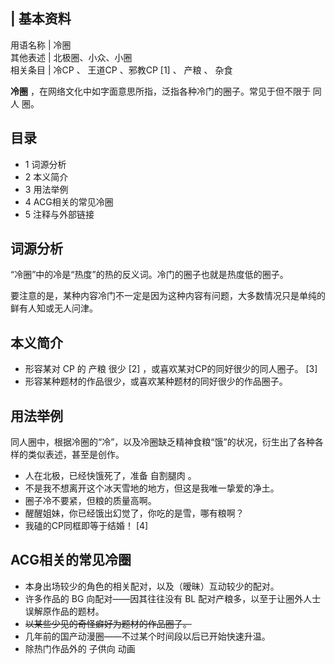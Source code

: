|  **基本资料**  
---  
用语名称  |  冷圈   
其他表述  |  北极圈、小众、小圈   
相关条目  |  冷CP  、  王道CP  、邪教CP  [1]  、  产粮  、  杂食   
  
**冷圈** ，在网络文化中如字面意思所指，泛指各种冷门的圈子。常见于但不限于  同人  圈。

##  目录

  * 1  词源分析 
  * 2  本义简介 
  * 3  用法举例 
  * 4  ACG相关的常见冷圈 
  * 5  注释与外部链接 

##  词源分析

“冷圈”中的冷是“热度”的热的反义词。冷门的圈子也就是热度低的圈子。

要注意的是，某种内容冷门不一定是因为这种内容有问题，大多数情况只是单纯的鲜有人知或无人问津。

##  本义简介

  * 形容某对  CP  的  产粮  很少  [2]  ，或喜欢某对CP的同好很少的同人圈子。  [3] 
  * 形容某种题材的作品很少，或喜欢某种题材的同好很少的作品圈子。 

##  用法举例

同人圈中，根据冷圈的“冷”，以及冷圈缺乏精神食粮“饿”的状况，衍生出了各种各样的类似表述，甚至是创作。

  * 人在北极，已经快饿死了，准备  自割腿肉  。 
  * 不是我不想离开这个冰天雪地的地方，但这是我唯一挚爱的净土。 
  * 圈子冷不要紧，但粮的质量高啊。 
  * 醒醒姐妹，你已经饿出幻觉了，你吃的是雪，哪有粮啊？ 
  * 我磕的CP同框即等于结婚！  [4] 

##  ACG相关的常见冷圈

  * 本身出场较少的角色的相关配对，以及（暧昧）互动较少的配对。 
  * 许多作品的  BG  向配对——因其往往没有  BL  配对产粮多，以至于让圈外人士误解原作品的题材。 
  * ~~以某些少见的奇怪癖好为题材的作品圈子。~~
  * 几年前的国产动漫圈——不过某个时间段以后已开始快速升温。 
  * 除热门作品外的  子供向  动画 